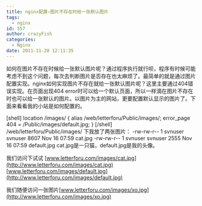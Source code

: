 ```yaml
---
title: nginx配置—图片不存在时给一张默认图片
tags:
  - nginx
id: 557
author: crazyFish
categories:
  - Nginx
date: 2011-11-20 12:11:35
---
```


如何在图片不存在时候给一张默认图片呢？通过程序执行就行呗，程序有时候可能考虑不到这个问题，每次去判断图片是否存在也太麻烦了。最简单的就是通过图片配置实现。nginx如何实现图片不存在就给一张默认图片呢？这里主要通过404错误实现。在页面出现404 error时可以给一个默认页面，所以一样滴在图片不存在时也可以给一张默认的图片。以图片为主的网站，更要配置默认显示的图片了。下面来看看我的小站是如何配置的。
<div>[shell]			
location /images/ {
                alias /web/letterforu/Public/images/;
                error_page 404 = /Public/images/default.jpg;
        }
[/shell]</div>
/web/letterforu/Public/images/ 下我放了两张图片：
-rw-rw-r-- 1 svnuser svnuser 8607 Nov 16 07:59 cat.jpg
-rw-rw-r-- 1 svnuser svnuser 2555 Nov 16 07:59 default.jpg
cat.jpg是一只猫，default.jpg是我的头像。

我们访问下试试
[www.letterforu.com/images/cat.jpg](http://www.letterforu.com/images/cat.jpg)
[www.letterforu.com/images/default.jpg](http://www.letterforu.com/images/default.jpg)

我们随便访问一张图片[www.letterforu.com/images/xo.jpg](http://www.letterforu.com/images/xo.jpg)
